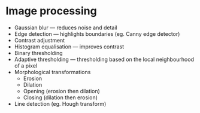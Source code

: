 # Image processing

* Gaussian blur — reduces noise and detail
* Edge detection — highlights boundaries (eg. Canny edge detector)
* Contrast adjustment
* Histogram equalisation — improves contrast
* Binary thresholding
* Adaptive thresholding — thresholding based on the local neighbourhood of a pixel
* Morphological transformations
  * Erosion
  * Dilation
  * Opening (erosion then dilation)
  * Closing (dilation then erosion)
* Line detection (eg. Hough transform)
